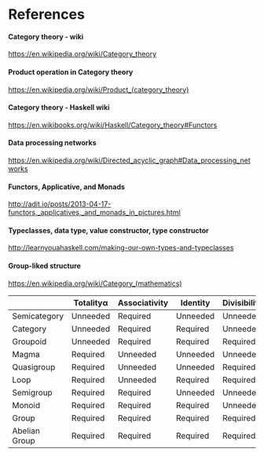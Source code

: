 # References

#### Category theory - wiki

https://en.wikipedia.org/wiki/Category_theory

#### Product operation in Category theory

https://en.wikipedia.org/wiki/Product_(category_theory)

#### Category theory - Haskell wiki

https://en.wikibooks.org/wiki/Haskell/Category_theory#Functors

#### Data processing networks

https://en.wikipedia.org/wiki/Directed_acyclic_graph#Data_processing_networks

#### Functors, Applicative, and Monads 

http://adit.io/posts/2013-04-17-functors,_applicatives,_and_monads_in_pictures.html

#### Typeclasses, data type, value constructor, type constructor

http://learnyouahaskell.com/making-our-own-types-and-typeclasses

#### Group-liked structure

https://en.wikipedia.org/wiki/Category_(mathematics)

|           |Totalityα |	Associativity |	Identity |	Divisibility |	Commutativity |
|-----------|----------|----------------|----------|---------------|----------------|
|Semicategory |	Unneeded |	Required |	Unneeded |	Unneeded |	Unneeded |
|Category |	Unneeded |	Required |	Required |	Unneeded |	Unneeded |
|Groupoid |	Unneeded |	Required |	Required |	Required |	Unneeded |
|Magma |	Required |	Unneeded |	Unneeded |	Unneeded |	Unneeded |
|Quasigroup |	Required |	Unneeded |	Unneeded |	Required |	Unneeded |
|Loop |	Required |	Unneeded |	Required |	Required |	Unneeded |
|Semigroup |	Required |	Required |	Unneeded |	Unneeded |	Unneeded |
|Monoid |	Required |	Required |	Required |	Unneeded |	Unneeded |
|Group |	Required |	Required |	Required |	Required |	Unneeded |
|Abelian Group |	Required |	Required |	Required |	Required |	Required |
